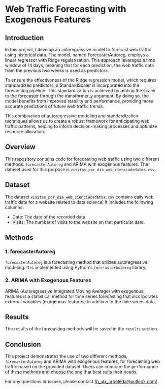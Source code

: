 # Web Traffic Forecasting with Exogenous Features

## Introduction
In this project, I develop an autoregressive model to forecast web traffic using historical data. The model, named ForecasterAutoreg, employs a linear regressor with Ridge regularization. This approach leverages a time window of 14 days, meaning that for each prediction, the web traffic data from the previous two weeks is used as predictors.

To ensure the effectiveness of the Ridge regression model, which requires standardized predictors, a StandardScaler is incorporated into the forecasting pipeline. This standardization is achieved by adding the scaler to the forecaster through the transformer_y argument. By doing so, the model benefits from improved stability and performance, providing more accurate predictions of future web traffic trends.

This combination of autoregressive modeling and standardization techniques allows us to create a robust framework for anticipating web traffic patterns, helping to inform decision-making processes and optimize resource allocation.

## Overview
This repository contains code for forecasting web traffic using two different methods: `forecasterAutoreg` and ARIMA with exogenous features. The dataset used for this purpose is `visitas_por_dia_web_cienciadedatos.csv`.

## Dataset
The dataset `visitas_por_dia_web_cienciadedatos.csv` contains daily web traffic data for a website related to data science. It includes the following columns:
- Date: The date of the recorded data.
- Visits: The number of visits to the website on that particular date.

## Methods
### 1. forecasterAutoreg
`forecasterAutoreg` is a forecasting method that utilizes autoregressive modeling. It is implemented using Python's `forecasterAutoreg` library.

### 2. ARIMA with Exogenous Features
ARIMA (Autoregressive Integrated Moving Average) with exogenous features is a statistical method for time series forecasting that incorporates external variables (exogenous features) in addition to the time series data.


## Results
The results of the forecasting methods will be saved in the `results` section.

## Conclusion
This project demonstrates the use of two different methods, `forecasterAutoreg` and ARIMA with exogenous features, for forecasting web traffic based on the provided dataset. Users can compare the performance of these methods and choose the one that best suits their needs.

For any questions or issues, please contact [b_alx_arboleda@outlook.com].